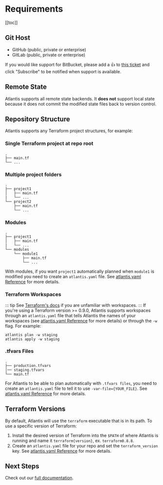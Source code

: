 # Requirements

[[toc]]

## Git Host
* GitHub (public, private or enterprise)
* GitLab (public, private or enterprise)

If you would like support for BitBucket, please add a :+1: to [this ticket](https://github.com/runatlantis/atlantis/issues/30)
and click "Subscribe" to be notified when support is available.

## Remote State
Atlantis supports all remote state backends. It **does not** support local state
because it does not commit the modified state files back to version control.

## Repository Structure
Atlantis supports any Terraform project structures, for example:

### Single Terraform project at repo root
```
.
├── main.tf
└── ...
```

### Multiple project folders
```
.
├── project1
│   ├── main.tf
|   └── ...
└── project2
    ├── main.tf
    └── ...
```

### Modules
```
.
├── project1
│   ├── main.tf
|   └── ...
└── modules
    └── module1
        ├── main.tf
        └── ...
```
With modules, if you want `project1` automatically planned when `module1` is modified
you need to create an `atlantis.yaml` file. See [atlantis.yaml Reference](../docs/atlantis-yaml-reference.html) for more details.

###  Terraform Workspaces
::: tip
See [Terraform's docs](https://www.terraform.io/docs/state/workspaces.html) if you are unfamiliar with workspaces.
:::
If you're using a Terraform version >= 0.9.0, Atlantis supports workspaces through an
`atlantis.yaml` file that tells Atlantis the names of your workspaces
(see [atlantis.yaml Reference](../docs/atlantis-yaml-reference.html) for more details)
or through the `-w` flag. For example:
```
atlantis plan -w staging
atlantis apply -w staging
```


### .tfvars Files
```
.
├── production.tfvars
│── staging.tfvars
└── main.tf
```
For Atlantis to be able to plan automatically with `.tfvars files`, you need to create
an `atlantis.yaml` file to tell it to use `-var-file={YOUR_FILE}`.
See [atlantis.yaml Reference](../docs/atlantis-yaml-reference.html) for more details.

## Terraform Versions
By default, Atlantis will use the `terraform` executable that is in its path.
To use a specific version of Terraform:
1. Install the desired version of Terraform into the `$PATH` of where Atlantis is
 running and name it `terraform{version}`, ex. `terraform0.8.8`.
2. Create an `atlantis.yaml` file for your repo and set the `terraform_version` key.
See [atlantis.yaml Reference](../docs/atlantis-yaml-reference.html) for more details.

## Next Steps
Check out our [full documentation](../docs/).
